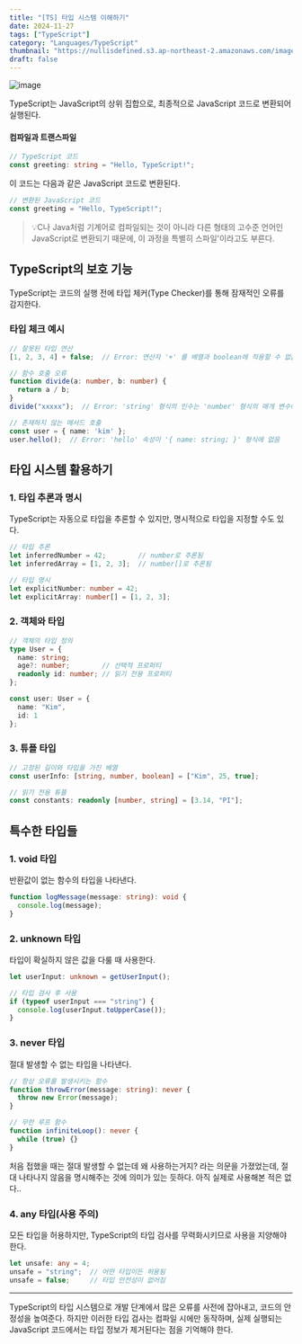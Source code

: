 ```yaml
---
title: "[TS] 타입 시스템 이해하기"
date: 2024-11-27
tags: ["TypeScript"]
category: "Languages/TypeScript"
thumbnail: "https://nullisdefined.s3.ap-northeast-2.amazonaws.com/images/bdb3fceafe9378092615c3f6ddf659a2.png"
draft: false
---
```


![image](https://nullisdefined.s3.ap-northeast-2.amazonaws.com/images/bdb3fceafe9378092615c3f6ddf659a2.png)

TypeScript는 JavaScript의 상위 집합으로, 최종적으로 JavaScript 코드로 변환되어 실행된다.

#### 컴파일과 트랜스파일
```ts
// TypeScript 코드
const greeting: string = "Hello, TypeScript!";
```
이 코드는 다음과 같은 JavaScript 코드로 변환된다.
```js
// 변환된 JavaScript 코드
const greeting = "Hello, TypeScript!";
```
> 💡C나 Java처럼 기계어로 컴파일되는 것이 아니라 다른 형태의 고수준 언어인 JavaScript로 변환되기 때문에, 이 과정을 특별히 스파일'이라고도 부른다.

## TypeScript의 보호 기능
TypeScript는 코드의 실행 전에 타입 체커(Type Checker)를 통해 잠재적인 오류를 감지한다.
###  타입 체크 예시
```ts
// 잘못된 타입 연산
[1, 2, 3, 4] + false;  // Error: 연산자 '+' 를 배열과 boolean에 적용할 수 없음.

// 함수 호출 오류
function divide(a: number, b: number) {
  return a / b;
}
divide("xxxxx");  // Error: 'string' 형식의 인수는 'number' 형식의 매개 변수에 할당될 수 없음.

// 존재하지 않는 메서드 호출
const user = { name: 'kim' };
user.hello();  // Error: 'hello' 속성이 '{ name: string; }' 형식에 없음
```

## 타입 시스템 활용하기
### 1. 타입 추론과 명시
TypeScript는 자동으로 타입을 추론할 수 있지만, 명시적으로 타입을 지정할 수도 있다.
```ts
// 타입 추론
let inferredNumber = 42;        // number로 추론됨
let inferredArray = [1, 2, 3];  // number[]로 추론됨

// 타입 명시
let explicitNumber: number = 42;
let explicitArray: number[] = [1, 2, 3];
```
### 2. 객체와 타입
```ts
// 객체의 타입 정의
type User = {
  name: string;
  age?: number;        // 선택적 프로퍼티
  readonly id: number; // 읽기 전용 프로퍼티
};

const user: User = {
  name: "Kim",
  id: 1
};
```

### 3. 튜플 타입
```ts
// 고정된 길이와 타입을 가진 배열
const userInfo: [string, number, boolean] = ["Kim", 25, true];

// 읽기 전용 튜플
const constants: readonly [number, string] = [3.14, "PI"];
```

## 특수한 타입들
### 1. void 타입
반환값이 없는 함수의 타입을 나타낸다.
```ts
function logMessage(message: string): void {
  console.log(message);
}
```

### 2. unknown 타입
타입이 확실하지 않은 값을 다룰 때 사용한다.
```ts
let userInput: unknown = getUserInput();

// 타입 검사 후 사용
if (typeof userInput === "string") {
  console.log(userInput.toUpperCase());
}
```

### 3. never 타입
절대 발생할 수 없는 타입을 나타낸다.
```ts
// 항상 오류를 발생시키는 함수
function throwError(message: string): never {
  throw new Error(message);
}

// 무한 루프 함수
function infiniteLoop(): never {
  while (true) {}
}
```
처음 접했을 때는 절대 발생할 수 없는데 왜 사용하는거지? 라는 의문을 가졌었는데, 절대 나타나지 않음을 명시해주는 것에 의미가 있는 듯하다. 아직 실제로 사용해본 적은 없다..

### 4. any 타입(사용 주의)
모든 타입을 허용하지만, TypeScript의 타입 검사를 무력화시키므로 사용을 지양해야 한다.
```ts
let unsafe: any = 4;
unsafe = "string";  // 어떤 타입이든 허용됨
unsafe = false;     // 타입 안전성이 없어짐
```

---
TypeScript의 타입 시스템으로 개발 단계에서 많은 오류를 사전에 잡아내고, 코드의 안정성을 높여준다. 하지만 이러한 타입 검사는 컴파일 시에만 동작하며, 실제 실행되는 JavaScript 코드에서는 타입 정보가 제거된다는 점을 기억해야 한다.